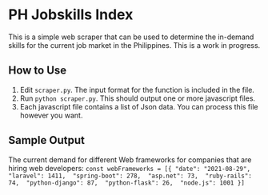 # PH Jobskills Index
This is a simple web scraper that can be used to determine the in-demand 
skills for the current job market in the Philippines. This is a work in progress.

## How to Use
1. Edit `scraper.py`. The input format for the function is included in the file.
2. Run `python scraper.py`. This should output one or more javascript files.
3. Each javascript file contains a list of Json data.
  You can process this file however you want.
  
## Sample Output
The current demand for different Web frameworks for companies that are
hiring web developers:
`const webFrameworks = [{
  "date": "2021-08-29", 
  "laravel": 1411, 
  "spring-boot": 278, 
  "asp.net": 73, 
  "ruby-rails": 74, 
  "python-django": 87, 
  "python-flask": 26, 
  "node.js": 1001
}]`
